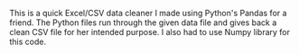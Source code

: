 This is a quick Excel/CSV data cleaner I made using Python's Pandas for a friend. The Python files run through the given data file and gives back a clean CSV file 
for her intended purpose. I also had to use Numpy library for this code.
